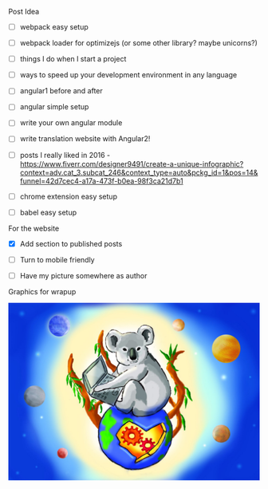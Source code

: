 Post Idea

 - [ ] webpack easy setup
 - [ ] webpack loader for optimizejs (or some other library? maybe unicorns?)
 - [ ] things I do when I start a project
 - [ ] ways to speed up your development environment in any language
 - [ ] angular1 before and after
 - [ ] angular simple setup
 - [ ] write your own angular module
 - [ ] write translation website with Angular2!
 - [ ] posts I really liked in 2016 - https://www.fiverr.com/designer9491/create-a-unique-infographic?context=adv.cat_3.subcat_246&context_type=auto&pckg_id=1&pos=14&funnel=42d7cec4-a17a-473f-b0ea-98f3ca21d7b1
 - [ ] chrome extension easy setup
 - [ ] babel easy setup


For the website

 - [x] Add section to published posts 
 - [ ] Turn to mobile friendly
 - [ ] Have my picture somewhere as author


 Graphics for wrapup

![Wrap up cover](../style/images/koala_art.jpg)
